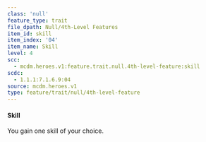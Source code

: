 ```yaml
---
class: 'null'
feature_type: trait
file_dpath: Null/4th-Level Features
item_id: skill
item_index: '04'
item_name: Skill
level: 4
scc:
  - mcdm.heroes.v1:feature.trait.null.4th-level-feature:skill
scdc:
  - 1.1.1:7.1.6.9:04
source: mcdm.heroes.v1
type: feature/trait/null/4th-level-feature
---
```


#### Skill

You gain one skill of your choice.

